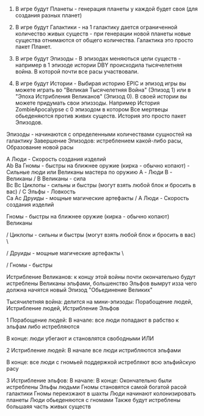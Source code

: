 1. В игре будут Планеты - генерация планеты у каждой будет своя (для создания разных планет)

2. В игре будут Галактики - на 1 галактику дается ограниченной количество живых существ - при генерации новой планеты новые существа отнимаются от общего количества. Галактика это просто пакет Планет.

3. В игре будут Эпизоды - В эпизодах меняються цели существ - например в 1 эпизоде истории DBY происходила тысячелетняя война. В которой почти все расы участвовали. 

4. В игре будут Истории - Выбирая историю EPIC и эпизод игры вы можете играть во "Великая Тысячелетняя Война" (Эпизод 1) или в "Эпоха Истрибления Великанов"  (Эпизод 0). В своей истории вы можете придумать свои эпиззоды. Например История ZombieApocalypse с 0 эпизодом в котором Все мертвецы обьеденяются против живих существ. История это просто пакет Эпизодов.



Эпизоды - начинаются с определенными количествами сущностей на галактику
Завершение Эпизодов: истреблением какой-либо расы, Образование новой расы

A Люди - Скорость создания изделий
\
 Ab Ba Гномы - быстры на ближнее оружие (кирка  -  обычно копают) - Сильные люди или Великаны мастера по оружию
 A - Люди
 B - Великаны
/
B Великаны - сила
\
 Bc Bc Циклопы - сильны и быстры (могут взять любой блок и бросить в вас)
/
C Эльфы - Ловкость
\
 Ca Ac Друиды - мощные магические артефакты
/
A Люди -  Скорость создания изделий


Гномы - быстры на ближнее оружие (кирка  -  обычно копают)
\
 Великаны
 
/
Циклопы - сильны и быстры (могут взять любой блок и бросить в вас)
\
 
/
Друиды - мощные магические артефакты
\
 
/
Гномы - быстры




Истрибление Великанов:
к концу этой войны почти окончательно будут истреблены Великаны эльфами, большенство Эльфов вымрут изза чего должна начятся новый Эпизод "Обьединение Великих"

Тысячилетняя война:
 делится на мини-эпизоды: Порабощение людей, Истрибление людей, Истрибление Эльфов

 1 Порабощение людей:
  В начале:
  все люди попадают в рабство к эльфам либо истребляются

  В конце:
  люди убегают и становлятся свободными ИЛИ 
 
 2 Истрибление людей:
  В начале 
  все люди истрибляются эльфами

  В конце:
  все люди с гномьей поддержкой истребляют всю эльфийскую расу

 3 Истрибление эльфов:
  В начале:
  В конце:
  Окончательно были истреблены Эльфы людьми
  Гномы становятся самой богатой расой галактики
  Гномы переизжают в шахты
  Люди начинают колонизировать планеты
  Люди обьеденяются с гномами
 Также будут истреблены большаяя часть живых существ


